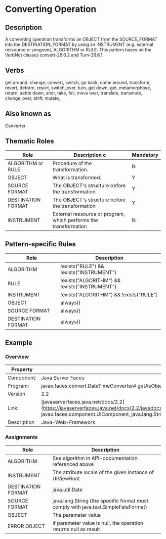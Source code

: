 # Converting Operation 

## Description 
A converting operation transforms an OBJECT from the SOURCE_FORMAT into the DESTINATION_FORMAT by using an INSTRUMENT (e.g. external ressource or program), ALGORITHM or RULE. This pattern bases on the VerbNet classes convert-26.6.2 and Turn-26.6.1.

## Verbs
get around, change, convert, switch, go back, come around, transform, revert, deform, resort, switch_over, turn, get down, get, metamorphose, 
return, settle down, alter, take, fall, move over, translate, transmute, change_over, shift, mutate,


## Also known as
Converter

## Thematic Roles

|  Role            | Description  c                                                   |Mandatory
|------------------|------------------------------------------------------------------|---------
|ALGORITHM or RULE | Procedure of the transformation.                                 | N
|OBJECT            | What is transformed.                                             | Y
|SOURCE FORMAT     | The OBJECT's structure before the transformation                 | Y
|DESTINATION FORMAT| The OBJECT's structure before the transformation                 | Y
|INSTRUMENT        | External ressource or program, which performs the transformation | N

## Pattern-specific Rules

|  Role            | Description                                            
|------------------|--------------------------------------------------------
|ALGORITHM         | !exists("RULE") && !exists("INSTRUMENT")
|RULE              | !exists("ALGORITHM") && !exists("INSTRUMENT")
|INSTRUMENT        | !exists("ALGORITHM") && !exists("RULE")
|OBJECT            | always()
|SOURCE FORMAT     | always()
|DESTINATION FORMAT| always()

## Example

### Overview

| Property          | Description
|-------------------|--------------------------------------------------------
|Component:         | Java Server Faces 
|Program:           | javax.faces.convert.DateTimeConverter# getAsObject
|Version            | 2.2
|Link:              | [javaserverfaces.java.net/docs/2.2](https://javaserverfaces.java.net/docs/2.2/javadocs/javax/faces/convert/DateTimeConverter.html#getAsObject(javax.faces.context.FacesContext, javax.faces.component.UIComponent, java.lang.String))
|Description        | Java-Web-Framework

### Assignments

|  Role            | Description                                            
|------------------|--------------------------------------------------------
|ALGORITHM         | See algorithm in API-documentation referenced above
|INSTRUMENT        | The attribute locale of the given instance of UIViewRoot
|DESTINATION FORMAT| java.util.Date
|SOURCE FORMAT     | java.lang.String (the specific format must comply with java.text.SimpleFateFormat)
|OBJECT            | The parameter value
|ERROR OBJECT      | If parameter value is null, the operation returns null as result

